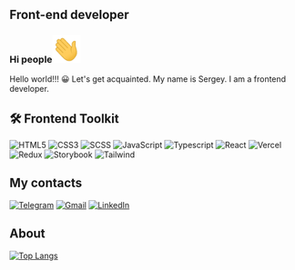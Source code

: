 ## Front-end developer

### Hi people<img src="img/hello.gif" width="50px" style="max-width:50%;">

<p>Hello world!!! 😀 Let's get acquainted. My name is Sergey.
I am a frontend developer.
</p>

<h2>🛠 Frontend Toolkit </h2>

![HTML5](https://camo.githubusercontent.com/642a403e64839cd14bb40564ffd6854d51c71e71ae422bbf69a5508b71e46351/68747470733a2f2f696d672e736869656c64732e696f2f62616467652f2d48544d4c2d3039303930393f7374796c653d666f722d7468652d6261646765266c6f676f3d48544d4c266c6f676f436f6c6f723d653334633236)
![CSS3](https://camo.githubusercontent.com/5629091ac8145d1d6e554d72ffb00373abb8c649203ffd49fec82fa7e665f465/68747470733a2f2f696d672e736869656c64732e696f2f62616467652f2d4353532d3039303930393f7374796c653d666f722d7468652d6261646765266c6f676f3d435353266c6f676f436f6c6f723d333137386336)
![SCSS](https://camo.githubusercontent.com/aeef49029ecb4e6f1cec6bdec4543ba29593daff357b8144210da2896beaebfd/68747470733a2f2f696d672e736869656c64732e696f2f62616467652f2d534353532d3039303930393f7374796c653d666f722d7468652d6261646765266c6f676f3d53435353266c6f676f436f6c6f723d653334633236)
![JavaScript](https://camo.githubusercontent.com/def5631dc0c4998ca6cdfc520f7239748646fba336c3161fb9deb81ab4d76a87/68747470733a2f2f696d672e736869656c64732e696f2f62616467652f2d4a6176617363726970742d3039303930393f7374796c653d666f722d7468652d6261646765266c6f676f3d6a617661736372697074266c6f676f436f6c6f723d663165303561)
![Typescript](https://camo.githubusercontent.com/6105a5845bce268b2b1ebd897d039e9f7bc4863f75e6aa262bda4d999b2f69fd/68747470733a2f2f696d672e736869656c64732e696f2f62616467652f2d547970657363726970742d3039303930393f7374796c653d666f722d7468652d6261646765266c6f676f3d74797065736372697074266c6f676f436f6c6f723d333137386336)
![React](https://img.shields.io/badge/react-%2320232a.svg?style=for-the-badge&logo=react&logoColor=%2361DAFB)
![Vercel](https://img.shields.io/badge/Vercel-000000?style=for-the-badge&logo=vercel&logoColor=white)
![Redux](https://img.shields.io/badge/Redux-593D88?style=for-the-badge&logo=redux&logoColor=white)
![Storybook](https://img.shields.io/badge/storybook-FF4785?style=for-the-badge&logo=storybook&logoColor=white)
![Tailwind](https://img.shields.io/badge/Tailwind_CSS-38B2AC?style=for-the-badge&logo=tailwind-css&logoColor=white)

<h2>My contacts</h2>

<a href="https://t.me/MARsS3030">![Telegram](https://img.shields.io/badge/Telegram-2CA5E0?style=for-the-badge&logo=telegram&logoColor=white)</a>
<a href="mailto:sshurkhovetskii@gmail.com">![Gmail](https://img.shields.io/badge/Gmail-D14836?style=for-the-badge&logo=gmail&logoColor=white)</a>
<a href="https://www.linkedin.com/in/sergey-shurkhovetskii-13183a256/">![LinkedIn](https://img.shields.io/badge/linkedin-%230077B5.svg?style=for-the-badge&logo=linkedin&logoColor=white)</a>

<h2>About</h2>

[![Top Langs](https://github-readme-stats.vercel.app/api/top-langs/?username=SergeyShurkhovetckii&layout=compact&theme=vision-friendly-dark)](https://github.com/SergeyShurkhovetckii/github-readme-stats)
